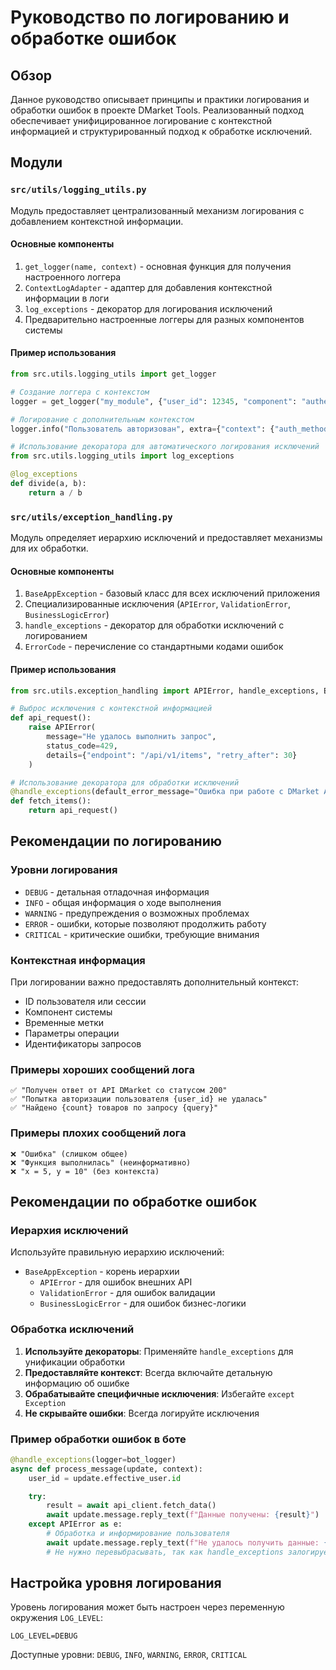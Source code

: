 # Руководство по логированию и обработке ошибок

## Обзор

Данное руководство описывает принципы и практики логирования и обработки ошибок в проекте DMarket Tools.
Реализованный подход обеспечивает унифицированное логирование с контекстной информацией и структурированный подход к обработке исключений.

## Модули

### `src/utils/logging_utils.py`

Модуль предоставляет централизованный механизм логирования с добавлением контекстной информации.

#### Основные компоненты

1. `get_logger(name, context)` - основная функция для получения настроенного логгера
2. `ContextLogAdapter` - адаптер для добавления контекстной информации в логи
3. `log_exceptions` - декоратор для логирования исключений
4. Предварительно настроенные логгеры для разных компонентов системы

#### Пример использования

```python
from src.utils.logging_utils import get_logger

# Создание логгера с контекстом
logger = get_logger("my_module", {"user_id": 12345, "component": "authentication"})

# Логирование с дополнительным контекстом
logger.info("Пользователь авторизован", extra={"context": {"auth_method": "oauth"}})

# Использование декоратора для автоматического логирования исключений
from src.utils.logging_utils import log_exceptions

@log_exceptions
def divide(a, b):
    return a / b
```

### `src/utils/exception_handling.py`

Модуль определяет иерархию исключений и предоставляет механизмы для их обработки.

#### Основные компоненты

1. `BaseAppException` - базовый класс для всех исключений приложения
2. Специализированные исключения (`APIError`, `ValidationError`, `BusinessLogicError`)
3. `handle_exceptions` - декоратор для обработки исключений с логированием
4. `ErrorCode` - перечисление со стандартными кодами ошибок

#### Пример использования

```python
from src.utils.exception_handling import APIError, handle_exceptions, ErrorCode

# Выброс исключения с контекстной информацией
def api_request():
    raise APIError(
        message="Не удалось выполнить запрос",
        status_code=429,
        details={"endpoint": "/api/v1/items", "retry_after": 30}
    )

# Использование декоратора для обработки исключений
@handle_exceptions(default_error_message="Ошибка при работе с DMarket API")
def fetch_items():
    return api_request()
```

## Рекомендации по логированию

### Уровни логирования

- `DEBUG` - детальная отладочная информация
- `INFO` - общая информация о ходе выполнения
- `WARNING` - предупреждения о возможных проблемах
- `ERROR` - ошибки, которые позволяют продолжить работу
- `CRITICAL` - критические ошибки, требующие внимания

### Контекстная информация

При логировании важно предоставлять дополнительный контекст:

- ID пользователя или сессии
- Компонент системы
- Временные метки
- Параметры операции
- Идентификаторы запросов

### Примеры хороших сообщений лога

```
✅ "Получен ответ от API DMarket со статусом 200"
✅ "Попытка авторизации пользователя {user_id} не удалась"
✅ "Найдено {count} товаров по запросу {query}"
```

### Примеры плохих сообщений лога

```
❌ "Ошибка" (слишком общее)
❌ "Функция выполнилась" (неинформативно)
❌ "x = 5, y = 10" (без контекста)
```

## Рекомендации по обработке ошибок

### Иерархия исключений

Используйте правильную иерархию исключений:

- `BaseAppException` - корень иерархии
  - `APIError` - для ошибок внешних API
  - `ValidationError` - для ошибок валидации
  - `BusinessLogicError` - для ошибок бизнес-логики

### Обработка исключений

1. **Используйте декораторы**: Применяйте `handle_exceptions` для унификации обработки
2. **Предоставляйте контекст**: Всегда включайте детальную информацию об ошибке
3. **Обрабатывайте специфичные исключения**: Избегайте `except Exception`
4. **Не скрывайте ошибки**: Всегда логируйте исключения

### Пример обработки ошибок в боте

```python
@handle_exceptions(logger=bot_logger)
async def process_message(update, context):
    user_id = update.effective_user.id

    try:
        result = await api_client.fetch_data()
        await update.message.reply_text(f"Данные получены: {result}")
    except APIError as e:
        # Обработка и информирование пользователя
        await update.message.reply_text(f"Не удалось получить данные: {e.message}")
        # Не нужно перевыбрасывать, так как handle_exceptions залогирует ошибку
```

## Настройка уровня логирования

Уровень логирования может быть настроен через переменную окружения `LOG_LEVEL`:

```
LOG_LEVEL=DEBUG
```

Доступные уровни: `DEBUG`, `INFO`, `WARNING`, `ERROR`, `CRITICAL`
